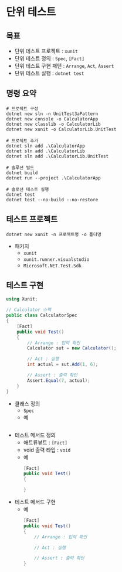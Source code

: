 # 단위 테스트

## 목표
- 단위 테스트 프로젝트 : `xunit`
- 단위 테스트 정의 : `Spec`, `[Fact]`
- 단위 테스트 구현 패턴 : `Arrange`, `Act`, `Assert`
- 단위 테스트 실행 : `dotnet test`

## 명령 요약
```shell
# 프로젝트 구성
dotnet new sln -n UnitTest3aPattern
dotnet new console -o CalculatorApp
dotnet new classlib -o CalculatorLib
dotnet new xunit -o CalculatorLib.UnitTest

# 프로젝트 추가
dotnet sln add .\CalculatorApp
dotnet sln add .\CalculatorLib
dotnet sln add .\CalculatorLib.UnitTest

# 솔루션 빌드
dotnet build
dotnet run --project .\CalculatorApp

# 솔로션 테스트 실행
dotnet test
dotnet test --no-build --no-restore
```

## 테스트 프로젝트
```
dotnet new xunit -n 프로젝트명 -o 폴더명
```
- 패키지
  - `xunit`
  - `xunit.runner.visualstudio`
  - `Microsoft.NET.Test.Sdk`

## 테스트 구현
```cs
using Xunit;

// Calculator 스펙
public class CalculatorSpec
{
    [Fact]
    public void Test()
    {
        // Arrange : 입력 확인
        Calculator sut = new Calculator();

        // Act : 실행
        int actual = sut.Add(1, 6);

        // Assert : 출력 확인
        Assert.Equal(7, actual);
    }
}
```
- 클래스 정의
  - `Spec`
  - 예
    ```cs
    ```
- 테스트 메서드 정의
  - 애트류뷰트 : `[Fact]`
  - void 출력 타입 : `void`
  - 예
    ```cs
    [Fact]
    public void Test()
    {

    }
    ```
- 테스트 메서드 구현
  - 예
    ```cs
    [Fact]
    public void Test()
    {
        // Arrange : 입력 확인

        // Act : 실행

        // Assert : 출력 확인
    }
    ```